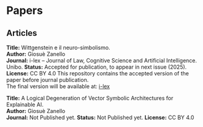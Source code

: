 # Papers

## Articles
**Title:** Wittgenstein e il neuro-simbolismo.  
**Author:** Giosuè Zanello  
**Journal:** i-lex – Journal of Law, Cognitive Science and Artificial Intelligence. Unibo.
**Status:** Accepted for publication, to appear in next issue (2025).  
**License:** CC BY 4.0
This repository contains the accepted version of the paper before journal publication.  
The final version will be available at: [i-lex](https://i-lex.unibo.it/)


**Title:** A Logical Degeneration of Vector Symbolic Architectures for Explainable AI.  
**Author:** Giosuè Zanello  
**Journal:** Not Published yet.
**Status:** Not Published yet.
**License:** CC BY 4.0


